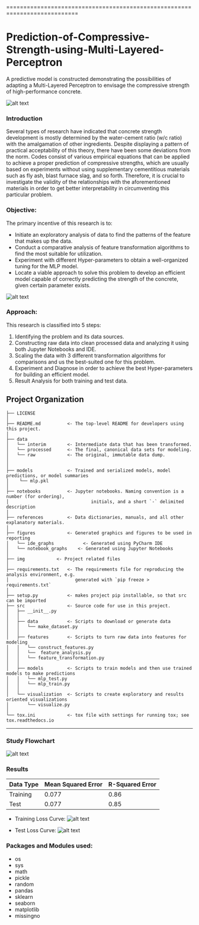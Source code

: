 ===========================================================================
# Prediction-of-Compressive-Strength-using-Multi-Layered-Perceptron

A predictive model is constructed demonstrating the possibilities of adapting a Multi-Layered 
Perceptron to envisage the compressive strength of high-performance concrete. 

![alt text](https://github.com/shahriar-rahman/Prediction-of-Compressive-Strength-using-Multi-Layered-Perceptron/blob/main/img/git_img%20(1).jpg)

### Introduction
Several types of research have indicated that concrete strength development is mostly determined by the water-cement ratio 
(w/c ratio) with the amalgamation of other ingredients. Despite displaying a pattern of practical acceptability of this theory, 
there have been some deviations from the norm. Codes consist of various empirical equations that can be applied to achieve 
a proper prediction of compressive strengths, which are usually based on experiments without using supplementary 
cementitious materials such as fly ash, blast furnace slag, and so forth. Therefore, it is crucial to investigate the validity of 
the relationships with the aforementioned materials in order to get better interpretability in circumventing this particular problem. 

### Objective:
The primary incentive of this research is to:
* Initiate an exploratory analysis of data to find the patterns of the feature that makes up the data.
* Conduct a comparative analysis of feature transformation algorithms to find the most suitable for utilization.
* Experiment with different Hyper-parameters to obtain a well-organized tuning for the MLP model.
* Locate a viable approach to solve this problem to develop an efficient model capable of correctly predicting 
the strength of the concrete, given certain parameter exists.

![alt text](https://github.com/shahriar-rahman/Prediction-of-Compressive-Strength-using-Multi-Layered-Perceptron/blob/main/img/git_img%20(2).jpg)

### Approach:
This research is classified into 5 steps:
1.	Identifying the problem and its data sources.
2.	Constructing raw data into clean processed data and analyzing it using both Jupyter Notebooks and IDE.
3.	Scaling the data with 3 different transformation algorithms for comparisons and us the best-suited one for this problem.
4.	Experiment and Diagnose in order to achieve the best Hyper-parameters for building an efficient model.
5.	Result Analysis for both training and test data.

Project Organization
------------
    ├── LICENSE
    │
    ├── README.md          <- The top-level README for developers using this project.
    │
    ├── data
    │   └── interim        <- Intermediate data that has been transformed.
    │   └── processed      <- The final, canonical data sets for modeling.
    │   └── raw            <- The original, immutable data dump.
    │
    │
    ├── models             <- Trained and serialized models, model predictions, or model summaries  
    │    └── mlp.pkl
    │
    ├── notebooks          <- Jupyter notebooks. Naming convention is a number (for ordering),
    │                         		initials, and a short `-` delimited description
    │
    ├── references         <- Data dictionaries, manuals, and all other explanatory materials.
    │
    ├── figures            <- Generated graphics and figures to be used in reporting
    │   └── ide_graphs           <- Generated using PyCharm IDE
    │   └── notebook_graphs    <- Generated using Jupyter Notebooks
    │
    ├── img            <- Project related files
    │
    ├── requirements.txt   <- The requirements file for reproducing the analysis environment, e.g.
    │                         generated with `pip freeze > requirements.txt`
    │
    ├── setup.py           <- makes project pip installable, so that src can be imported
    ├── src                <- Source code for use in this project.
    │   ├── __init__.py    
    │   │
    │   ├── data           <- Scripts to download or generate data
    │   │   └── make_dataset.py
    │   │
    │   ├── features       <- Scripts to turn raw data into features for modeling
    │   │   └── construct_features.py
    │   │   └──  feature_analysis.py
    │   │   └── feature_transformation.py
    │   │
    │   ├── models         <- Scripts to train models and then use trained models to make predictions         
    │   │   └── mlp_test.py
    │   │   └── mlp_train.py
    │   │
    │   └── visualization  <- Scripts to create exploratory and results oriented visualizations
    │       └── visualize.py
    │
    └── tox.ini            <- tox file with settings for running tox; see tox.readthedocs.io

--------

### Study Flowchart
![alt text](https://github.com/shahriar-rahman/Prediction-of-Compressive-Strength-using-Multi-Layered-Perceptron/blob/main/img/flow_chart.JPG)

### Results
| Data Type | Mean Squared Error | R-Squared Error |
|----------- | --------------------- | ------------------ |
| Training | 0.077 | 0.86 |
| Test     | 0.077 | 0.85 |

* Training Loss Curve:
![alt text](https://github.com/shahriar-rahman/Prediction-of-Compressive-Strength-using-Multi-Layered-Perceptron/blob/main/figures/ide_graphs/training_loss_curve.png)

* Test Loss Curve:
![alt text](https://github.com/shahriar-rahman/Prediction-of-Compressive-Strength-using-Multi-Layered-Perceptron/blob/main/figures/ide_graphs/test_loss_curve.png)

### Packages and Modules used:
* os
* sys
* math
* pickle
* random
* pandas
* sklearn
* seaborn
* matplotlib
* missingno



